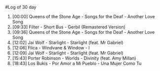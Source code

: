 #Log of 30 day

1. [00:00] Queens of the Stone Age - Songs for the Deaf - Another Love Song
1. [09:33] Filter - Short Bus - Gerbil (Remastered Version)
1. [09:36] Queens of the Stone Age - Songs for the Deaf - Another Love Song
1. [12:02] Jai Wolf - Starlight - Starlight (feat. Mr Gabriel)
1. [12:06] Flica - Windvane & Window - l
1. [12:09] Jai Wolf - Starlight - Starlight (feat. Mr Gabriel)
1. [15:43] Porter Robinson - Worlds - Divinity (feat. Amy Millan)
1. [18:43] Los Bukis - Por Amor a Mi Pueblo - Una Mujer Como Tu
